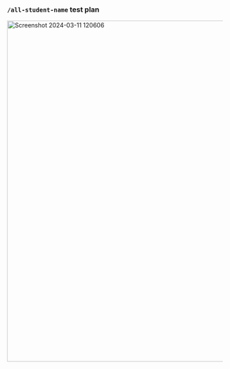 ### `/all-student-name` test plan
<img width="797" alt="Screenshot 2024-03-11 120606" src="https://github.com/Alvinzhafif/exercise-profiling/assets/143392835/8d436eb4-28ef-480e-b7d0-8357bfcdf7b5">
